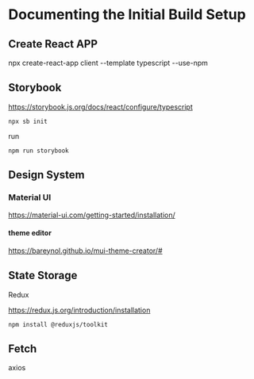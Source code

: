 # Documenting the Initial Build Setup

## Create React APP

npx create-react-app client --template typescript --use-npm

## Storybook

https://storybook.js.org/docs/react/configure/typescript

`npx sb init`

run

`npm run storybook`

## Design System

### Material UI

https://material-ui.com/getting-started/installation/

#### theme editor

https://bareynol.github.io/mui-theme-creator/#

## State Storage

Redux

https://redux.js.org/introduction/installation

`npm install @reduxjs/toolkit`

## Fetch

axios
